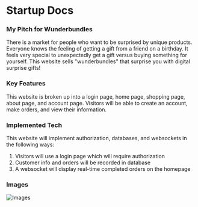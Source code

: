 # Startup Docs

### My Pitch for Wunderbundles
There is a market for people who want to be surprised by unique products. Everyone knows the feeling of getting a gift from a friend on a birthday. It feels very special to unexpectedly get a gift versus buying something for yourself. This website sells "wunderbundles" that surprise you with digital surprise gifts!

### Key Features
This website is broken up into a login page, home page, shopping page, about page, and account page. Visitors will be able to create an account, make orders, and view their information.

### Implemented Tech
This website will implement authorization, databases, and websockets in the following ways:
1) Visitors will use a login page which will require authorization
2) Customer info and orders will be recorded in database
3) A websocket will display real-time completed orders on the homepage

### Images
![Images](https://www.canva.com/design/DAF6Lh29b04/avZ9tDaxh2spNX3j8pAqEA/view?mode=prototype)
